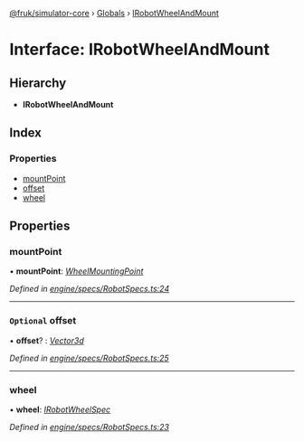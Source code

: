 [@fruk/simulator-core](../README.md) › [Globals](../globals.md) › [IRobotWheelAndMount](irobotwheelandmount.md)

# Interface: IRobotWheelAndMount

## Hierarchy

* **IRobotWheelAndMount**

## Index

### Properties

* [mountPoint](irobotwheelandmount.md#mountpoint)
* [offset](irobotwheelandmount.md#optional-offset)
* [wheel](irobotwheelandmount.md#wheel)

## Properties

###  mountPoint

• **mountPoint**: *[WheelMountingPoint](../enums/wheelmountingpoint.md)*

*Defined in [engine/specs/RobotSpecs.ts:24](https://github.com/zhiquanyeo/SimulatorCore/blob/f1bf202/src/engine/specs/RobotSpecs.ts#L24)*

___

### `Optional` offset

• **offset**? : *[Vector3d](../globals.md#vector3d)*

*Defined in [engine/specs/RobotSpecs.ts:25](https://github.com/zhiquanyeo/SimulatorCore/blob/f1bf202/src/engine/specs/RobotSpecs.ts#L25)*

___

###  wheel

• **wheel**: *[IRobotWheelSpec](irobotwheelspec.md)*

*Defined in [engine/specs/RobotSpecs.ts:23](https://github.com/zhiquanyeo/SimulatorCore/blob/f1bf202/src/engine/specs/RobotSpecs.ts#L23)*
